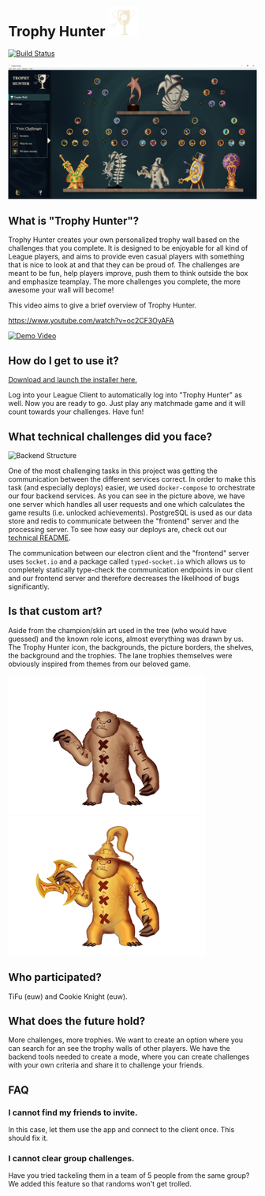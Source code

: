 # Trophy Hunter <img src="/examples/logo.png" width="60" height="60">
[![Build Status](https://travis-ci.com/TiFu/riot-api-challenge-2018.svg?token=3VvqnLpe2ibJHC5uy4EV&branch=master)](https://travis-ci.com/TiFu/riot-api-challenge-2018)

![Example Trophy Wall](./examples/wall_semi_cleared.png)

## What is "Trophy Hunter"?
Trophy Hunter creates your own personalized trophy wall based on the challenges that you complete. It is designed to be enjoyable for all kind of League players, and aims to provide even casual players with something that is nice to look at and that they can be proud of.
The challenges are meant to be fun, help players improve, push them to think outside the box and emphasize teamplay. The more challenges you complete, the more awesome your wall will become!

This video aims to give a brief overview of Trophy Hunter.

https://www.youtube.com/watch?v=oc2CF3OyAFA

[![Demo Video](https://img.youtube.com/vi/oc2CF3OyAFA/0.jpg)](https://www.youtube.com/watch?v=oc2CF3OyAFA)

## How do I get to use it?

[Download and launch the installer here.](https://github.com/TiFu/riot-api-challenge-2018/releases)

Log into your League Client to automatically log into "Trophy Hunter" as well. Now you are ready to go. Just play any matchmade game and it will count towards your challenges. Have fun!

## What technical challenges did you face?

![Backend Structure](https://raw.githubusercontent.com/TiFu/riot-api-challenge-2018/master/examples/overview.png)

One of the most challenging tasks in this project was getting the communication between 
the different services correct. In order to make this task (and especially deploys) easier,
we used `docker-compose` to orchestrate our four backend services. As you can see in the picture
above, we have one server which handles all user requests and one which calculates
the game results (i.e. unlocked achievements). PostgreSQL is used as our data store and redis to communicate
between the "frontend" server and the processing server. To see how easy our deploys are,
check out our [technical README](./scripts/README.md).

The communication between our electron client and the "frontend" server uses `Socket.io` and a package
called `typed-socket.io` which allows us to completely statically type-check the communication endpoints
in our client and our frontend server and therefore decreases the likelihood of bugs significantly.


## Is that custom art?
Aside from the champion/skin art used in the tree (who would have guessed) and the known role icons, almost everything was drawn by us. The Trophy Hunter icon, the backgrounds, the picture borders, the shelves, the background and the trophies. The lane trophies themselves were obviously inspired from themes from our beloved game.

<img src="/examples/Midlane_Trophy_1.png" width="400" height="283"> <img src="/examples/Midlane_Trophy_4.png" width="400" height="283">

## Who participated?
TiFu (euw) and Cookie Knight (euw).

## What does the future hold?
More challenges, more trophies. We want to create an option where you can search for an see the trophy walls of other players. We have the backend tools needed to create a mode, where you can create challenges with your own criteria and share it to challenge your friends.


## FAQ

### I cannot find my friends to invite.
In this case, let them use the app and connect to the client once. This should fix it.

### I cannot clear group challenges.
Have you tried tackeling them in a team of 5 people from the same group? We added this feature so that randoms won't get trolled.
